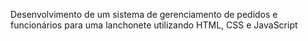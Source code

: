 Desenvolvimento de um sistema de gerenciamento de pedidos e funcionários para uma lanchonete utilizando HTML, CSS e JavaScript

